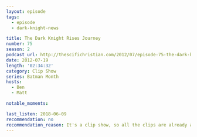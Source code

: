 ```yaml
---
layout: episode
tags:
  - episode
  - dark-knight-news 

title: The Dark Knight Rises Journey
number: 75
season: 2
podcast_url: http://thescifichristian.com/2012/07/episode-75-the-dark-knight-rises-journey/
date: 2012-07-19
length: '02:34:32'
category: Clip Show
series: Batman Month
hosts:
  - Ben
  - Matt

notable_moments:

last_listen: 2018-06-09
recommendation: no
recommendation_reason: It's a clip show, so all the clips are already archived with their respective episodes.
---
```

